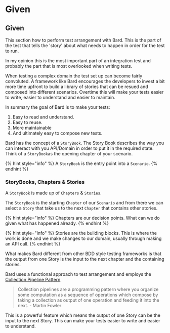# Given

## Given

This section how to perform test arrangement with Bard. This is the part of the test that tells the 'story' about what needs to happen in order for the test to run. 

In my opinion this is the most important part of an integration test and probably the part that is most overlooked when writing tests.

When testing a complex domain the test set up can become fairly convoluted. A framework like Bard encourages the developers to invest a bit more time upfront to build a library of stories that can be resued and composed into different scenarios. Overtime this will make your tests easier to write, easier to understand and easier to maintain.

In summary the goal of Bard is to make your tests:

1. Easy to read  and understand.
2. Easy to reuse.
3. More maintainable
4. And ultimately easy to compose new tests.

Bard has the concept of a `StoryBook`. The Story Book describes the way you can interact with you API/Domain in order to put it in the required state. Think of a `StoryBook`as the opening chapter of your scenario.

{% hint style="info" %}
A `StoryBook` is the entry point into a `Scenario`.
{% endhint %}

### StoryBooks, Chapters & Stories

A `StoryBook` is made up of `Chapters` & `Stories`.

The `StoryBook` is the starting `Chapter` of our `Scenario` and from there we can select a `Story` that take us to the next `Chapter` that contains other stories.

{% hint style="info" %}
Chapters are our decision points. What can we do given what has happened already.
{% endhint %}

{% hint style="info" %}
Stories are the building blocks. This is where the work is done and we make changes to our domain, usually through making an API call.
{% endhint %}

What makes Bard different from other BDD style testing frameworks is that the output from one Story is the input to the next chapter and the containing stories.

Bard uses a functional approach to test arrangement and employs the [Collection Pipeline Pattern](https://martinfowler.com/articles/collection-pipeline/) 

> Collection pipelines are a programming pattern where you organize some computation as a sequence of operations which compose by taking a collection as output of one operation and feeding it into the next. - Martin Fowler

This is a powerful feature which means the output of one Story can be the input to the next Story. This can make your tests easier to write and easier to understand.

